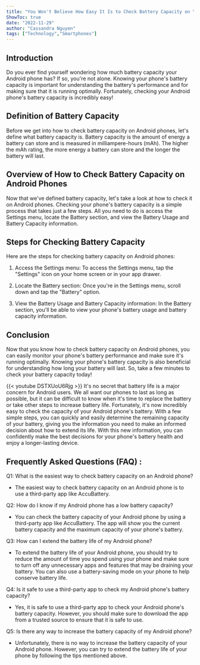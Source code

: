 ```yaml
---
title: "You Won't Believe How Easy It Is to Check Battery Capacity on Your Android Phone!"
ShowToc: true 
date: "2022-11-29"
author: "Cassandra Nguyen" 
tags: ["Technology","Smartphones"]
---
```

## Introduction

Do you ever find yourself wondering how much battery capacity your Android phone has? If so, you're not alone. Knowing your phone's battery capacity is important for understanding the battery's performance and for making sure that it is running optimally. Fortunately, checking your Android phone's battery capacity is incredibly easy!

## Definition of Battery Capacity

Before we get into how to check battery capacity on Android phones, let's define what battery capacity is. Battery capacity is the amount of energy a battery can store and is measured in milliampere-hours (mAh). The higher the mAh rating, the more energy a battery can store and the longer the battery will last.

## Overview of How to Check Battery Capacity on Android Phones

Now that we've defined battery capacity, let's take a look at how to check it on Android phones. Checking your phone's battery capacity is a simple process that takes just a few steps. All you need to do is access the Settings menu, locate the Battery section, and view the Battery Usage and Battery Capacity information.

## Steps for Checking Battery Capacity

Here are the steps for checking battery capacity on Android phones:

1. Access the Settings menu: To access the Settings menu, tap the "Settings" icon on your home screen or in your app drawer.

2. Locate the Battery section: Once you're in the Settings menu, scroll down and tap the "Battery" option.

3. View the Battery Usage and Battery Capacity information: In the Battery section, you'll be able to view your phone's battery usage and battery capacity information.

## Conclusion

Now that you know how to check battery capacity on Android phones, you can easily monitor your phone's battery performance and make sure it's running optimally. Knowing your phone's battery capacity is also beneficial for understanding how long your battery will last. So, take a few minutes to check your battery capacity today!

{{< youtube DSTXUoU6Rjg >}} 
It's no secret that battery life is a major concern for Android users. We all want our phones to last as long as possible, but it can be difficult to know when it's time to replace the battery or take other steps to increase battery life. Fortunately, it's now incredibly easy to check the capacity of your Android phone's battery. With a few simple steps, you can quickly and easily determine the remaining capacity of your battery, giving you the information you need to make an informed decision about how to extend its life. With this new information, you can confidently make the best decisions for your phone's battery health and enjoy a longer-lasting device.

## Frequently Asked Questions (FAQ) :
Q1: What is the easiest way to check battery capacity on an Android phone?
- The easiest way to check battery capacity on an Android phone is to use a third-party app like AccuBattery.

Q2: How do I know if my Android phone has a low battery capacity?
- You can check the battery capacity of your Android phone by using a third-party app like AccuBattery. The app will show you the current battery capacity and the maximum capacity of your phone's battery.

Q3: How can I extend the battery life of my Android phone?
- To extend the battery life of your Android phone, you should try to reduce the amount of time you spend using your phone and make sure to turn off any unnecessary apps and features that may be draining your battery. You can also use a battery-saving mode on your phone to help conserve battery life.

Q4: Is it safe to use a third-party app to check my Android phone's battery capacity?
- Yes, it is safe to use a third-party app to check your Android phone's battery capacity. However, you should make sure to download the app from a trusted source to ensure that it is safe to use.

Q5: Is there any way to increase the battery capacity of my Android phone?
- Unfortunately, there is no way to increase the battery capacity of your Android phone. However, you can try to extend the battery life of your phone by following the tips mentioned above.


